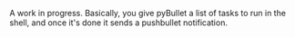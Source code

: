 A work in progress. Basically, you give pyBullet a list of tasks to run in the shell, and once it's done it sends a pushbullet notification.
